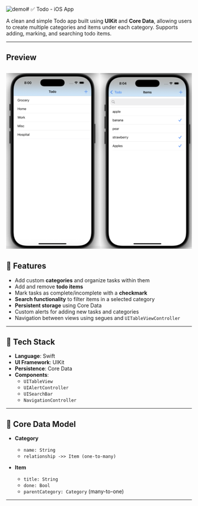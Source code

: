 <img width="766" alt="demo" src="https://github.com/user-attachments/assets/99aa2b05-7575-4972-ac3c-c708811c20db" /># ✅ Todo - iOS App

A clean and simple Todo app built using **UIKit** and **Core Data**, allowing users to create multiple categories and items under each category. Supports adding, marking, and searching todo items.

---
## Preview 
![App Screenshot](demo.png) 
---

## 📱 Features

- Add custom **categories** and organize tasks within them
- Add and remove **todo items**
- Mark tasks as complete/incomplete with a **checkmark**
- **Search functionality** to filter items in a selected category
- **Persistent storage** using Core Data
- Custom alerts for adding new tasks and categories
- Navigation between views using segues and `UITableViewController`

---

## 🧱 Tech Stack

- **Language**: Swift
- **UI Framework**: UIKit
- **Persistence**: Core Data
- **Components**:
  - `UITableView`
  - `UIAlertController`
  - `UISearchBar`
  - `NavigationController`

---

## 🧠 Core Data Model

- **Category**
  - `name: String`
  - `relationship ->> Item (one-to-many)`
  
- **Item**
  - `title: String`
  - `done: Bool`
  - `parentCategory: Category` (many-to-one)

---


